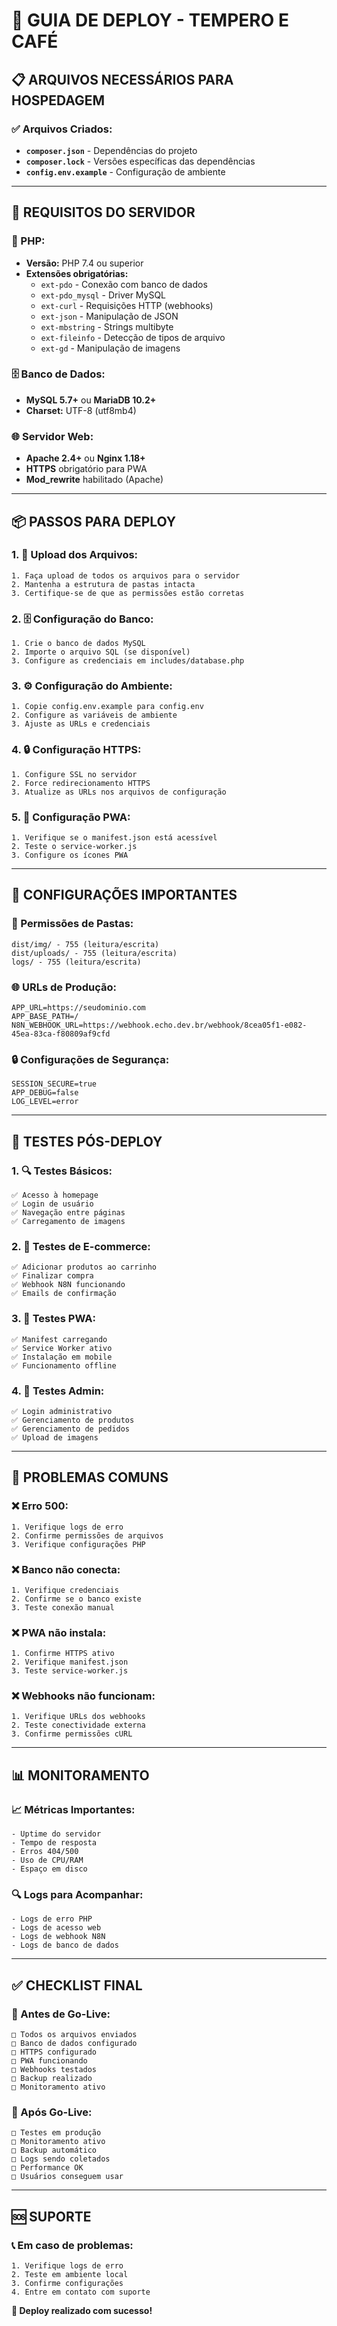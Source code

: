 # 🚀 **GUIA DE DEPLOY - TEMPERO E CAFÉ**

## 📋 **ARQUIVOS NECESSÁRIOS PARA HOSPEDAGEM**

### **✅ Arquivos Criados:**
- **`composer.json`** - Dependências do projeto
- **`composer.lock`** - Versões específicas das dependências
- **`config.env.example`** - Configuração de ambiente

---

## 🔧 **REQUISITOS DO SERVIDOR**

### **📱 PHP:**
- **Versão:** PHP 7.4 ou superior
- **Extensões obrigatórias:**
  - `ext-pdo` - Conexão com banco de dados
  - `ext-pdo_mysql` - Driver MySQL
  - `ext-curl` - Requisições HTTP (webhooks)
  - `ext-json` - Manipulação de JSON
  - `ext-mbstring` - Strings multibyte
  - `ext-fileinfo` - Detecção de tipos de arquivo
  - `ext-gd` - Manipulação de imagens

### **🗄️ Banco de Dados:**
- **MySQL 5.7+** ou **MariaDB 10.2+**
- **Charset:** UTF-8 (utf8mb4)

### **🌐 Servidor Web:**
- **Apache 2.4+** ou **Nginx 1.18+**
- **HTTPS** obrigatório para PWA
- **Mod_rewrite** habilitado (Apache)

---

## 📦 **PASSOS PARA DEPLOY**

### **1. 📁 Upload dos Arquivos:**
```
1. Faça upload de todos os arquivos para o servidor
2. Mantenha a estrutura de pastas intacta
3. Certifique-se de que as permissões estão corretas
```

### **2. 🗄️ Configuração do Banco:**
```
1. Crie o banco de dados MySQL
2. Importe o arquivo SQL (se disponível)
3. Configure as credenciais em includes/database.php
```

### **3. ⚙️ Configuração do Ambiente:**
```
1. Copie config.env.example para config.env
2. Configure as variáveis de ambiente
3. Ajuste as URLs e credenciais
```

### **4. 🔒 Configuração HTTPS:**
```
1. Configure SSL no servidor
2. Force redirecionamento HTTPS
3. Atualize as URLs nos arquivos de configuração
```

### **5. 📱 Configuração PWA:**
```
1. Verifique se o manifest.json está acessível
2. Teste o service-worker.js
3. Configure os ícones PWA
```

---

## 🔧 **CONFIGURAÇÕES IMPORTANTES**

### **📁 Permissões de Pastas:**
```
dist/img/ - 755 (leitura/escrita)
dist/uploads/ - 755 (leitura/escrita)
logs/ - 755 (leitura/escrita)
```

### **🌐 URLs de Produção:**
```
APP_URL=https://seudominio.com
APP_BASE_PATH=/
N8N_WEBHOOK_URL=https://webhook.echo.dev.br/webhook/8cea05f1-e082-45ea-83ca-f80809af9cfd
```

### **🔒 Configurações de Segurança:**
```
SESSION_SECURE=true
APP_DEBUG=false
LOG_LEVEL=error
```

---

## 🧪 **TESTES PÓS-DEPLOY**

### **1. 🔍 Testes Básicos:**
```
✅ Acesso à homepage
✅ Login de usuário
✅ Navegação entre páginas
✅ Carregamento de imagens
```

### **2. 🛒 Testes de E-commerce:**
```
✅ Adicionar produtos ao carrinho
✅ Finalizar compra
✅ Webhook N8N funcionando
✅ Emails de confirmação
```

### **3. 📱 Testes PWA:**
```
✅ Manifest carregando
✅ Service Worker ativo
✅ Instalação em mobile
✅ Funcionamento offline
```

### **4. 🔧 Testes Admin:**
```
✅ Login administrativo
✅ Gerenciamento de produtos
✅ Gerenciamento de pedidos
✅ Upload de imagens
```

---

## 🚨 **PROBLEMAS COMUNS**

### **❌ Erro 500:**
```
1. Verifique logs de erro
2. Confirme permissões de arquivos
3. Verifique configurações PHP
```

### **❌ Banco não conecta:**
```
1. Verifique credenciais
2. Confirme se o banco existe
3. Teste conexão manual
```

### **❌ PWA não instala:**
```
1. Confirme HTTPS ativo
2. Verifique manifest.json
3. Teste service-worker.js
```

### **❌ Webhooks não funcionam:**
```
1. Verifique URLs dos webhooks
2. Teste conectividade externa
3. Confirme permissões cURL
```

---

## 📊 **MONITORAMENTO**

### **📈 Métricas Importantes:**
```
- Uptime do servidor
- Tempo de resposta
- Erros 404/500
- Uso de CPU/RAM
- Espaço em disco
```

### **🔍 Logs para Acompanhar:**
```
- Logs de erro PHP
- Logs de acesso web
- Logs de webhook N8N
- Logs de banco de dados
```

---

## ✅ **CHECKLIST FINAL**

### **🎯 Antes de Go-Live:**
```
□ Todos os arquivos enviados
□ Banco de dados configurado
□ HTTPS configurado
□ PWA funcionando
□ Webhooks testados
□ Backup realizado
□ Monitoramento ativo
```

### **🎉 Após Go-Live:**
```
□ Testes em produção
□ Monitoramento ativo
□ Backup automático
□ Logs sendo coletados
□ Performance OK
□ Usuários conseguem usar
```

---

## 🆘 **SUPORTE**

### **📞 Em caso de problemas:**
```
1. Verifique logs de erro
2. Teste em ambiente local
3. Confirme configurações
4. Entre em contato com suporte
```

**🎉 Deploy realizado com sucesso!**
